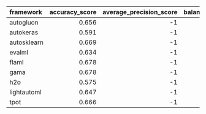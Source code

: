 | framework   |   accuracy_score |   average_precision_score |   balanced_accuracy_score |   cohen_kappa_score |   f1_score_macro |   f1_score_micro |   f1_score_weighted |   matthews_corrcoef |   precision_score |   recall_score |   roc_auc_score | training_time   | test_time   |
|:------------|-----------------:|--------------------------:|--------------------------:|--------------------:|-----------------:|-----------------:|--------------------:|--------------------:|------------------:|---------------:|----------------:|:----------------|:------------|
| autogluon   |            0.656 |                        -1 |                     0.321 |               0.447 |            0.318 |            0.656 |               0.637 |               0.449 |                -1 |             -1 |              -1 | 00:00:11        | 00:00:00    |
| autokeras   |            0.591 |                        -1 |                     0.27  |               0.338 |            0.271 |            0.591 |               0.573 |               0.344 |                -1 |             -1 |              -1 | 00:00:09        | 00:00:00    |
| autosklearn |            0.669 |                        -1 |                     0.321 |               0.461 |            0.323 |            0.669 |               0.647 |               0.464 |                -1 |             -1 |              -1 | 00:30:32        | 00:00:00    |
| evalml      |            0.634 |                        -1 |                     0.344 |               0.417 |            0.355 |            0.634 |               0.625 |               0.419 |                -1 |             -1 |              -1 | 00:01:00        | 00:00:00    |
| flaml       |            0.678 |                        -1 |                     0.338 |               0.483 |            0.337 |            0.678 |               0.661 |               0.485 |                -1 |             -1 |              -1 | 00:01:01        | 00:00:00    |
| gama        |            0.678 |                        -1 |                     0.338 |               0.482 |            0.336 |            0.678 |               0.659 |               0.484 |                -1 |             -1 |              -1 | 00:00:54        | 00:00:00    |
| h2o         |            0.575 |                        -1 |                     0.293 |               0.321 |            0.289 |            0.575 |               0.561 |               0.323 |                -1 |             -1 |              -1 | 00:01:05        | 00:00:00    |
| lightautoml |            0.647 |                        -1 |                     0.304 |               0.422 |            0.306 |            0.647 |               0.624 |               0.427 |                -1 |             -1 |              -1 | 00:00:43        | 00:00:00    |
| tpot        |            0.666 |                        -1 |                     0.351 |               0.466 |            0.358 |            0.666 |               0.653 |               0.468 |                -1 |             -1 |              -1 | 00:01:03        | 00:00:00    |